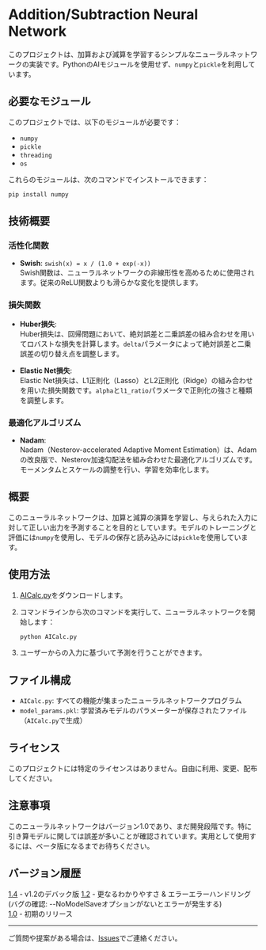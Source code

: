 # Addition/Subtraction Neural Network

このプロジェクトは、加算および減算を学習するシンプルなニューラルネットワークの実装です。PythonのAIモジュールを使用せず、`numpy`と`pickle`を利用しています。

## 必要なモジュール

このプロジェクトでは、以下のモジュールが必要です：

- `numpy`
- `pickle`
- `threading`
- `os`

これらのモジュールは、次のコマンドでインストールできます：

```bash
pip install numpy
```

## 技術概要

### 活性化関数

- **Swish**: `swish(x) = x / (1.0 + exp(-x))`  
  Swish関数は、ニューラルネットワークの非線形性を高めるために使用されます。従来のReLU関数よりも滑らかな変化を提供します。

### 損失関数

- **Huber損失**:  
  Huber損失は、回帰問題において、絶対誤差と二乗誤差の組み合わせを用いてロバストな損失を計算します。`delta`パラメータによって絶対誤差と二乗誤差の切り替え点を調整します。

- **Elastic Net損失**:  
  Elastic Net損失は、L1正則化（Lasso）とL2正則化（Ridge）の組み合わせを用いた損失関数です。`alpha`と`l1_ratio`パラメータで正則化の強さと種類を調整します。

### 最適化アルゴリズム

- **Nadam**:  
  Nadam（Nesterov-accelerated Adaptive Moment Estimation）は、Adamの改良版で、Nesterov加速勾配法を組み合わせた最適化アルゴリズムです。モーメンタムとスケールの調整を行い、学習を効率化します。

## 概要

このニューラルネットワークは、加算と減算の演算を学習し、与えられた入力に対して正しい出力を予測することを目的としています。モデルのトレーニングと評価には`numpy`を使用し、モデルの保存と読み込みには`pickle`を使用しています。

## 使用方法

1. [AICalc.py](https://raw.githubusercontent.com/uift-688/AICalc/main/AICalc.py)をダウンロードします。
2. コマンドラインから次のコマンドを実行して、ニューラルネットワークを開始します：

    ```bash
    python AICalc.py
    ```

3. ユーザーからの入力に基づいて予測を行うことができます。

## ファイル構成

- `AICalc.py`: すべての機能が集まったニューラルネットワークプログラム
- `model_params.pkl`: 学習済みモデルのパラメーターが保存されたファイル（`AICalc.py`で生成）

## ライセンス

このプロジェクトには特定のライセンスはありません。自由に利用、変更、配布してください。

## 注意事項

このニューラルネットワークはバージョン1.0であり、まだ開発段階です。特に引き算モデルに関しては誤差が多いことが確認されています。実用として使用するには、ベータ版になるまでお待ちください。

## バージョン履歴

[1.4](https://raw.githubusercontent.com/uift-688/AICalc/main/AICalc-1.4.py) - v1.2のデバック版
[1.2](https://raw.githubusercontent.com/uift-688/AICalc/main/AICalc-1.2.py) - 更なるわかりやすさ & エラーエラーハンドリング(バグの確認: --NoModelSaveオプションがないとエラーが発生する)<br>
[1.0](https://raw.githubusercontent.com/uift-688/AICalc/main/AICalc.py) - 初期のリリース

---

ご質問や提案がある場合は、[Issues](https://github.com/uift-688/AICalc/issues)でご連絡ください。
